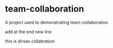 # team-collaboration
A project used to demonstrating team-collaboration

add at the end new line


this is dirsan collabration

